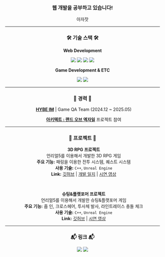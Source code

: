 <div align="center">

<h3>웹 개발을 공부하고 있습니다!</h3>
<p>아자잣</p>

---

### 🛠️ 기술 스택 🛠️

  <p><strong>Web Development</strong></p>
  <img src="https://img.shields.io/badge/JavaScript-F7DF1E?style=for-the-badge&logo=javascript&logoColor=black"/>
  <img src="https://img.shields.io/badge/TypeScript-007ACC?style=for-the-badge&logo=typescript&logoColor=white"/>
  <img src="https://img.shields.io/badge/Next.js-000000?style=for-the-badge&logo=nextdotjs&logoColor=white"/>
  <img src="https://img.shields.io/badge/React-61DAFB?style=for-the-badge&logo=react&logoColor=black"/>
  <p><strong>Game Development & ETC</strong></p>
  <img src="https://img.shields.io/badge/Unreal%20Engine-0E1128?style=for-the-badge&logo=UnrealEngine&logoColor=white"/>
  <img src="https://img.shields.io/badge/C++-00599C?style=for-the-badge&logo=c%2B%2B&logoColor=white"/>

---

### 🏢 경력 🏢

<p>
  <strong><a href="https://www.hybeim.com/" target="_blank">HYBE IM</a></strong> | Game QA Team (2024.12 ~ 2025.05)
</p>
<p>
  <strong><a href="https://architect.hybeim.com/" target="_blank">아키텍트 : 랜드 오브 엑자일</a></strong> 프로젝트 참여
</p>

---

### 🚀 프로젝트 🚀

<p>
  <strong>3D RPG 프로젝트</strong><br>
  언리얼5를 이용해서 개발한 3D RPG 게임<br>
  <strong>주요 기능:</strong> 패링을 이용한 전투 시스템, 퀘스트 시스템<br>
  <strong>사용 기술:</strong> <code>C++</code>, <code>Unreal Engine</code><br>
  <strong>Link:</strong> <a href="https://github.com/RumPumpumpum/RPG" target="_blank">깃허브</a> | <a href="https://r-p-p.tistory.com/category/%5B%EA%B2%8C%EC%9E%84%20%EA%B0%9C%EB%B0%9C%5D%20%EA%B0%9C%EB%B0%9C%20%EC%9D%BC%EC%A7%80/RPG" target="_blank">개발 일지</a> | <a href="https://www.youtube.com/watch?v=S4Nl4JpSmxI" target="_blank">시연 영상</a>
</p>
<br>
<p>
  <strong>슈팅&플랫포머 프로젝트</strong><br>
  언리얼5를 이용해서 개발한 슈팅&플랫포머 게임<br>
  <strong>주요 기능:</strong> 줌 인, 크로스헤어, 투사체 발사, 라인트레이스 충돌 체크<br>
  <strong>사용 기술:</strong> <code>C++</code>, <code>Unreal Engine</code><br>
  <strong>Link:</strong> <a href="https://github.com/RumPumpumpum/UE_Capstone" target="_blank">깃허브</a> | <a href="https://www.youtube.com/watch?v=2I4I4cpcoVQ" target="_blank">시연 영상</a>
</p>

---

### 📬 링크 📬

<a href="https://r-p-p.tistory.com/" target="_blank"><img src="https://img.shields.io/badge/Tistory-000000?style=flat-square&logo=Tistory&logoColor=white&link=https://r-p-p.tistory.com/"></a>
<a href="mailto:[rumpumpum0421@gmail.com]"><img src="https://img.shields.io/badge/Email-ea4335?style=flat-square&logo=Gmail&logoColor=white"></a>

</div>

